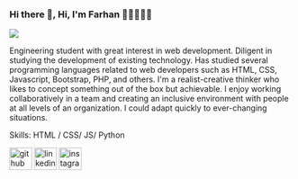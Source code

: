 ### Hi there 👋, Hi, I'm Farhan 👋🏼👨🏼‍💻
![](https://media-exp1.licdn.com/dms/image/C5616AQF8zu7LAdoiyw/profile-displaybackgroundimage-shrink_200_800/0/1645831868705?e=1651104000&v=beta&t=dqd-HVf3drqbhfhFcIG66rrMSp6liabMLv8ZO061nTI)

Engineering student with great interest in web development. Diligent in studying the development of existing
technology. Has studied several programming languages related to web developers such as HTML, CSS, Javascript,
Bootstrap, PHP, and others. I'm a realist-creative thinker who likes to concept something out of the box but
achievable. I enjoy working collaboratively in a team and creating an inclusive environment with people at all levels of
an organization. I could adapt quickly to ever-changing situations.

Skills: HTML / CSS/ JS/ Python



[<img src='https://cdn.jsdelivr.net/npm/simple-icons@3.0.1/icons/github.svg' alt='github' height='40'>](https://github.com/https://github.com/farhankisnanda)  [<img src='https://cdn.jsdelivr.net/npm/simple-icons@3.0.1/icons/linkedin.svg' alt='linkedin' height='40'>](https://www.linkedin.com/in/https://www.linkedin.com/in/m-farhan-kisnanda-575b97194//)  [<img src='https://cdn.jsdelivr.net/npm/simple-icons@3.0.1/icons/instagram.svg' alt='instagram' height='40'>](https://www.instagram.com/https://www.instagram.com/farhankisnanda//)  

